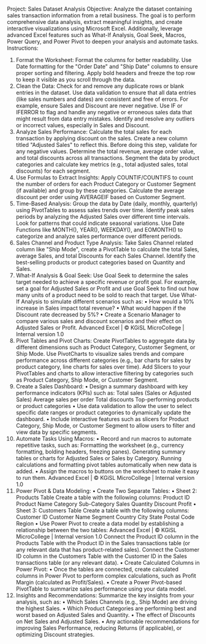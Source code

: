 Project: Sales Dataset Analysis 
Objective: 
Analyze the dataset containing sales transaction information from a retail business. The goal 
is to perform comprehensive data analysis, extract meaningful insights, and create interactive 
visualizations using Microsoft Excel. Additionally, leverage advanced Excel features such as 
What-If Analysis, Goal Seek, Macros, Power Query, and Power Pivot to deepen your 
analysis and automate tasks. 
Instructions: 
1. Format the Worksheet: 
Format the columns for better readability. 
Use Date formatting for the "Order Date" and "Ship Date" columns to ensure 
proper sorting and filtering. 
Apply bold headers and freeze the top row to keep it visible as you scroll 
through the data. 
2. Clean the Data: 
Check for and remove any duplicate rows or blank entries in the dataset. 
Use data validation to ensure that all data entries (like sales numbers and dates) 
are consistent and free of errors. For example, ensure Sales and Discount are 
never negative. 
Use IF or IFERROR to flag and handle any negative or erroneous sales data that 
might result from data entry mistakes. 
Identify and resolve any outliers or incorrect values, especially in Sales and 
Discount. 
3. Analyze Sales Performance: 
Calculate the total sales for each transaction by applying discount on the sales. 
Create a new column titled "Adjusted Sales" to reflect this. Before doing this step, 
validate for any negative values. 
Determine the total revenue, average order value, and total discounts across all 
transactions.
Segment the data by product categories and calculate key metrics (e.g., total 
adjusted sales, total discounts) for each segment. 
4. Use Formulas to Extract Insights: 
Apply COUNTIF/COUNTIFS to count the number of orders for each Product 
Category or Customer Segment (if available) and group by these categories. 
Calculate the average discount per order using AVERAGEIF based on 
Customer Segment. 
5. Time-Based Analysis: 
Group the data by Date (daily, monthly, quarterly) using PivotTables to assess 
sales trends over time. 
Identify peak sales periods by analyzing the Adjusted Sales over different time 
intervals. Look for patterns that could indicate seasonal variations. 
Use Date Functions like MONTH(), YEAR(), WEEKDAY(), and EOMONTH() to 
categorize and analyze sales performance over different periods. 
6. Sales Channel and Product Type Analysis: 
Take Sales Channel related column like "Ship Mode", create a PivotTable to 
calculate the total Sales, average Sales, and total Discounts for each Sales 
Channel. 
Identify the best-selling products or product categories based on Quantity and 
Sales. 
7. What-If Analysis & Goal Seek: 
Use Goal Seek to determine the sales target needed to achieve a specific revenue 
or profit goal. For example, set a goal for Adjusted Sales or Profit and use Goal 
Seek to find out how many units of a product need to be sold to reach that target. 
Use What-If Analysis to simulate different scenarios such as: 
• How would a 10% increase in Sales impact total revenue? 
• What would happen if the Discount rate decreased by 5%? 
• Create a Scenario Manager to compare various sales and discount 
scenarios and their effect on Adjusted Sales or Profit. 
Advanced Excel | © KGiSL MicroCollege | Internal version 1.0 
8. Pivot Tables and Pivot Charts: 
Create PivotTables to aggregate data by different dimensions such as Product 
Category, Customer Segment, or Ship Mode. 
Use PivotCharts to visualize sales trends and compare performance across 
different categories (e.g., bar charts for sales by product category, line charts for 
sales over time). 
Add Slicers to your PivotTables and charts to allow interactive filtering by 
categories such as Product Category, Ship Mode, or Customer Segment. 
9. Create a Sales Dashboard: 
• Design a summary dashboard with key performance indicators (KPIs) such as: 
Total sales (Sales or Adjusted Sales) 
Average sales per order 
Total discounts 
Top-performing products or product categories 
• Use data validation to allow the user to select specific date ranges or product 
categories to dynamically update the dashboard. 
• Include interactive features such as slicers for Product Category, Ship Mode, or 
Customer Segment to allow users to filter and view data by specific segments. 
11. Automate Tasks Using Macros: 
• Record and run macros to automate repetitive tasks, such as: 
Formatting the worksheet (e.g., currency formatting, bolding headers, freezing 
panes). 
Generating summary tables or charts for Adjusted Sales or Sales by Category. 
Running calculations and formatting pivot tables automatically when new data is 
added. 
• Assign the macros to buttons on the worksheet to make it easy to run them. 
Advanced Excel | © KGiSL MicroCollege | Internal version 1.0 
12. Power Pivot & Data Modeling: 
• Create Two Separate Tables: 
• Sheet 2: Products Table 
Create a table with the following columns: 
Product ID 
Product Name 
Category 
Sub-Category 
Sales 
Quantity 
Discount 
Profit 
• Sheet 3: Customers Table 
Create a table with the following columns: 
Customer ID 
Customer Name 
Segment 
Country 
City 
State 
Postal Code 
Region 
• Use Power Pivot to create a data model by establishing a relationship between the two 
tables: 
Advanced Excel | © KGiSL MicroCollege | Internal version 1.0 
Connect the Product ID column in the Products Table with the Product ID in 
the Sales transactions table (or any relevant data that has product-related 
sales). 
Connect the Customer ID column in the Customers Table with the Customer 
ID in the Sales transactions table (or any relevant data). 
• Create Calculated Columns in Power Pivot: 
• Once the tables are connected, create calculated columns in Power Pivot to perform 
complex calculations, such as Profit Margin (calculated as Profit/Sales). 
• Create a Power Pivot-based PivotTable to summarize sales performance using your 
data model. 
13. Insights and Recommendations: 
Summarize the key insights from your analysis, such as: 
• Which Sales Channels (e.g., Ship Mode) are driving the highest Sales. 
• Which Product Categories are performing best and worst based on Adjusted 
Sales and Quantity. 
• The effect of Discounts on Net Sales and Adjusted Sales. 
• Any actionable recommendations for improving Sales Performance, reducing 
Returns (if applicable), or optimizing Discount strategies. 
